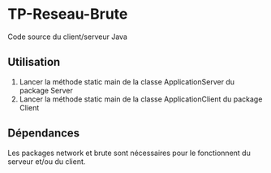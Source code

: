 # TP-Reseau-Brute

Code source du client/serveur Java

## Utilisation

1. Lancer la méthode static main de la classe ApplicationServer du package Server
2. Lancer la méthode static main de la classe ApplicationClient du package Client

## Dépendances

Les packages network et brute sont nécessaires pour le fonctionnent du serveur et/ou du client.
